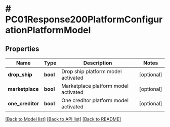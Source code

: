 # # PC01Response200PlatformConfigurationPlatformModel

## Properties

Name | Type | Description | Notes
------------ | ------------- | ------------- | -------------
**drop_ship** | **bool** | Drop ship platform model activated | [optional]
**marketplace** | **bool** | Marketplace platform model activated | [optional]
**one_creditor** | **bool** | One creditor platform model activated | [optional]

[[Back to Model list]](../../README.md#models) [[Back to API list]](../../README.md#endpoints) [[Back to README]](../../README.md)
